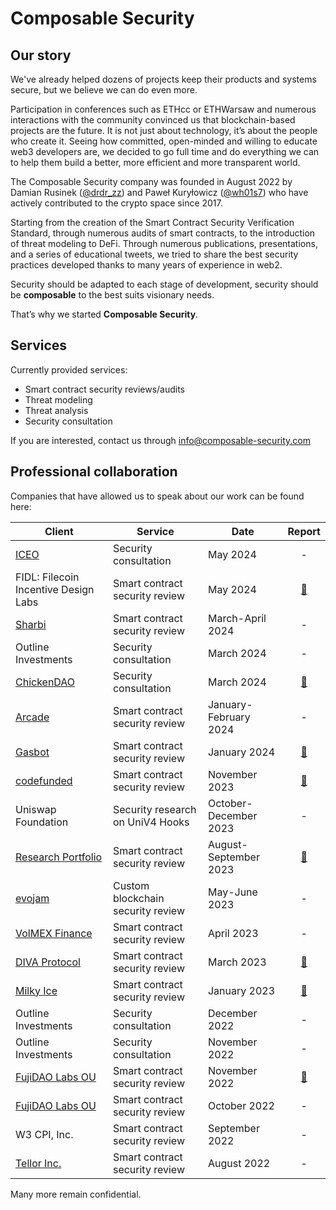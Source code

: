 # Composable Security

## Our story

We've already helped dozens of projects keep their products and systems secure, but we believe we can do even more.

Participation in conferences such as ETHcc or ETHWarsaw and numerous interactions with the community convinced us that blockchain-based projects are the future. It is not just about technology, it’s about the people who create it. Seeing how committed, open-minded and willing to educate web3 developers are, we decided to go full time and do everything we can to help them build a better, more efficient and more transparent world.

The Composable Security company was founded in August 2022 by Damian Rusinek ([@drdr_zz](https://twitter.com/drdr_zz)) and Paweł Kuryłowicz ([@wh01s7](https://twitter.com/wh01s7)) who have actively contributed to the crypto space since 2017.

Starting from the creation of the Smart Contract Security Verification Standard, through numerous audits of smart contracts, to the introduction of threat modeling to DeFi. Through numerous publications, presentations, and a series of educational tweets, we tried to share the best security practices developed thanks to many years of experience in web2.

Security should be adapted to each stage of development, security should be **composable** to the best suits visionary needs.

That’s why we started **Composable Security**.

## Services

Currently provided services:

- Smart contract security reviews/audits
- Threat modeling
- Threat analysis
- Security consultation

If you are interested, contact us through [info@composable-security.com](mailto:info@composable-security.com)

## Professional collaboration

Companies that have allowed us to speak about our work can be found here:

| Client                                                      | Service                           | Date                  |                                                Report                                                |
| ----------------------------------------------------------- | --------------------------------- | --------------------- | :--------------------------------------------------------------------------------------------------: |
| [ICEO](https://iceo.co/)                                         | Security consultation             | May 2024            |                                                  -                                                   |
| FIDL: Filecoin Incentive Design Labs                           | Smart contract security review    | May 2024            |                                                  [📄](https://github.com/ComposableSecurity/.github/blob/main/reports/2024_05_FIDL_MetaAllocator.pdf)                                                   |
| [Sharbi](https://www.sharbi.net/)                           | Smart contract security review    | March-April 2024            |                                                  -                                                   |
| Outline Investments                                         | Security consultation             | March 2024            |                                                  -                                                   |
| [ChickenDAO](https://coconutchicken.com/)                   | Security consultation             | March 2024            |                                                  [📄](https://github.com/ComposableSecurity/.github/blob/main/reports/2024_03_ChickenDAO_TG_bot.pdf)      |                                                   |
| [Arcade](https://www.arcade2earn.io/)                       | Smart contract security review    | January-February 2024 |                                                  -                                                   |
| [Gasbot](https://www.gasbot.xyz/)                           | Smart contract security review    | January 2024          |     [📄](https://github.com/ComposableSecurity/.github/blob/main/reports/2024_01_Gasbot_V2.pdf)      |
| [codefunded](https://codefunded.com/)                       | Smart contract security review    | November 2023         |     [📄](https://github.com/ComposableSecurity/.github/blob/main/reports/2023_11_Codefunded.pdf)     |
| Uniswap Foundation                                          | Security research on UniV4 Hooks  | October-December 2023 |                                                  -                                                   |
| [Research Portfolio](https://researchportfolio.co/research) | Smart contract security review    | August-September 2023 | [📄](https://github.com/ComposableSecurity/.github/blob/main/reports/2023_09_Research_Portfolio.pdf) |
| [evojam](https://evojam.com/)                               | Custom blockchain security review | May-June 2023         |                                                  -                                                   |
| [VolMEX Finance](https://volmex.finance/)                   | Smart contract security review    | April 2023            |                                                  -                                                   |
| [DIVA Protocol](https://www.divaprotocol.io/)               | Smart contract security review    | March 2023            |    [📄](https://github.com/ComposableSecurity/.github/blob/main/reports/2023_03_DIVAprotocol.pdf)    |
| [Milky Ice](https://milkyice.io/)                           | Smart contract security review    | January 2023          |      [📄](https://github.com/ComposableSecurity/.github/blob/main/reports/2023_01_MilkyIce.pdf)      |
| Outline Investments                                         | Security consultation             | December 2022         |                                                  -                                                   |
| Outline Investments                                         | Security consultation             | November 2022         |                                                  -                                                   |
| [FujiDAO Labs OU](https://www.fujidao.org/)                 | Smart contract security review    | November 2022         |  [📄](https://github.com/ComposableSecurity/.github/blob/main/reports/2022_11_Fujidao_Labs_OU.pdf)   |
| [FujiDAO Labs OU](https://www.fujidao.org/)                 | Smart contract security review    | October 2022          |                                                  -                                                   |
| W3 CPI, Inc.                                                | Smart contract security review    | September 2022        |                                                  -                                                   |
| [Tellor Inc.](https://tellor.io/)                           | Smart contract security review    | August 2022           |                                                  -                                                   |

Many more remain confidential.
